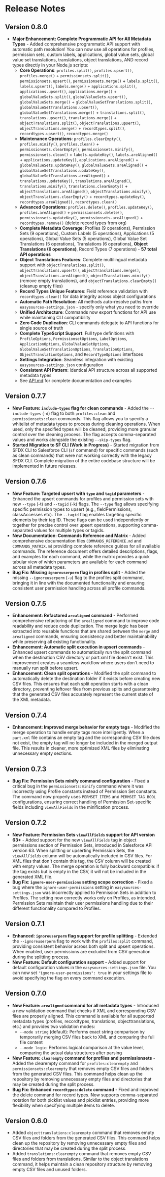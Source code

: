 # Release Notes

## Version 0.8.0
- **Major Enhancement: Complete Programmatic API for All Metadata Types** - Added comprehensive programmatic API support with automatic path resolution! You can now use all operations for profiles, permission sets, custom labels, applications, global value sets, global value set translations, translations, object translations, AND record types directly in your Node.js scripts:
  - **Core Operations**: `profiles.split()`, `profiles.upsert()`, `profiles.merge()` + `permissionsets.split()`, `permissionsets.upsert()`, `permissionsets.merge()` + `labels.split()`, `labels.upsert()`, `labels.merge()` + `applications.split()`, `applications.upsert()`, `applications.merge()` + `globalValueSets.split()`, `globalValueSets.upsert()`, `globalValueSets.merge()` + `globalValueSetTranslations.split()`, `globalValueSetTranslations.upsert()`, `globalValueSetTranslations.merge()` + `translations.split()`, `translations.upsert()`, `translations.merge()` + `objectTranslations.split()`, `objectTranslations.upsert()`, `objectTranslations.merge()` + `recordtypes.split()`, `recordtypes.upsert()`, `recordtypes.merge()`
  - **Maintenance Operations**: `profiles.clearEmpty()`, `profiles.minify()`, `profiles.clean()` + `permissionsets.clearEmpty()`, `permissionsets.minify()`, `permissionsets.clean()` + `labels.updateKey()`, `labels.areAligned()` + `applications.updateKey()`, `applications.areAligned()` + `globalValueSets.updateKey()`, `globalValueSets.areAligned()` + `globalValueSetTranslations.updateKey()`, `globalValueSetTranslations.areAligned()` + `translations.updateKey()`, `translations.areAligned()`, `translations.minify()`, `translations.clearEmpty()` + `objectTranslations.areAligned()`, `objectTranslations.minify()`, `objectTranslations.clearEmpty()` + `recordtypes.updateKey()`, `recordtypes.areAligned()`, `recordtypes.clean()`
  - **Advanced Operations**: `profiles.delete()`, `profiles.updateKey()`, `profiles.areAligned()` + `permissionsets.delete()`, `permissionsets.updateKey()`, `permissionsets.areAligned()` + `recordtypes.remove()` (delete record types from org)
  - **Complete Metadata Coverage**: Profiles (9 operations), Permission Sets (9 operations), Custom Labels (5 operations), Applications (5 operations), Global Value Sets (5 operations), Global Value Set Translations (5 operations), Translations (6 operations), **Object Translations (6 operations)**, Record Types (7 operations) - **57 total API operations**
  - **Object Translations Features**: Complete multilingual metadata support with `objectTranslations.split()`, `objectTranslations.upsert()`, `objectTranslations.merge()`, `objectTranslations.areAligned()`, `objectTranslations.minify()` (remove empty translations), and `objectTranslations.clearEmpty()` (cleanup empty files)
  - **Record Types Unique Features**: Field reference validation with `recordtypes.clean()` for data integrity across object configurations
  - **Automatic Path Resolution**: All methods auto-resolve paths from `easysources-settings.json` - specify only what you need to override
  - **Unified Architecture**: Commands now export functions for API use while maintaining CLI compatibility
  - **Zero Code Duplication**: CLI commands delegate to API functions for single source of truth
  - **Complete TypeScript Support**: Full type definitions with `ProfileOptions`, `PermissionsetOptions`, `LabelOptions`, `ApplicationOptions`, `GlobalValueSetOptions`, `GlobalValueSetTranslationOptions`, `TranslationOptions`, `ObjectTranslationOptions`, and `RecordTypeOptions` interfaces
  - **Settings Integration**: Seamless integration with existing `easysources-settings.json` configuration
  - **Consistent API Pattern**: Identical API structure across all supported metadata types
  - See [API.md](./API.md) for complete documentation and examples
## Version 0.7.7
- **New Feature: `include-types` flag for clean commands** - Added the `--include-types` (`-d`) flag to both `profiles:clean` and `permissionsets:clean` commands. This flag allows you to specify a whitelist of metadata types to process during cleaning operations. When used, only the specified types will be cleaned, providing more granular control over the cleaning process. The flag accepts comma-separated values and works alongside the existing `--skip-types` flag.
- **Started Migration to SF CLI (Work in Progress)** - Started migration from SFDX CLI to Salesforce CLI (`sf` command) for specific commands (such as clean commands) that were not working correctly with the legacy SFDX CLI. Complete migration of the entire codebase structure will be implemented in future releases.

## Version 0.7.6
- **New Feature: Targeted upsert with `type` and `tagid` parameters** - Enhanced the upsert commands for profiles and permission sets with new `--type` (-t) and `--tagid` (-k) flags. The `--type` flag allows specifying specific permission types to upsert (e.g., fieldPermissions, classAccesses etc). The `--tagid` flag enables targeting specific elements by their tag ID. These flags can be used independently or together for precise control over upsert operations, supporting comma-separated values for multiple types or tagids.
- **New Documentation: Commands Reference and Matrix** - Added comprehensive documentation files `COMMANDS_REFERENCE.md` and `COMMANDS_MATRIX.md` providing complete reference guides for all available commands. The reference document offers detailed descriptions, flags, and examples for each command, while the matrix provides a quick tabular view of which parameters are available for each command across all metadata types.
- **Bug Fix: Missing `ignoreuserperm` flag in profiles split** - Added the missing `--ignoreuserperm` (`-u`) flag to the profiles split command, bringing it in line with the documented functionality and ensuring consistent user permission handling across all profile commands.

## Version 0.7.5
- **Enhancement: Refactored `arealigned` command** - Performed comprehensive refactoring of the `arealigned` command to improve code readability and reduce code duplication. The merge logic has been extracted into reusable functions that are shared between the `merge` and `arealigned` commands, ensuring consistency and better maintainability while preserving all existing functionality.
- **Enhancement: Automatic split execution in upsert commands** - Enhanced upsert commands to automatically run the split command when the destination CSV directory or part.xml file doesn't exist. This improvement creates a seamless workflow where users don't need to manually run split before upsert.
- **Enhancement: Clean split operations** - Modified the split command to automatically delete the destination folder if it exists before creating new CSV files. This ensures that each split operation starts with a clean directory, preventing leftover files from previous splits and guaranteeing that the generated CSV files accurately represent the current state of the XML metadata.

## Version 0.7.4
- **Enhancement: Improved merge behavior for empty tags** - Modified the merge operation to handle empty tags more intelligently. When a `part.xml` file contains an empty tag and the corresponding CSV file does not exist, the empty tag will no longer be included in the merged output file. This results in cleaner, more optimized XML files by eliminating unnecessary empty sections.

## Version 0.7.3
- **Bug Fix: Permission Sets minify command configuration** - Fixed a critical bug in the `permissionsets:minify` command where it was incorrectly using Profile constants instead of Permission Set constants. The command now properly uses `PERMSET_ITEMS` and `PERMSET_TAG_BOOL` configurations, ensuring correct handling of Permission Set-specific fields including `viewAllFields` in the minification process.

## Version 0.7.2
- **New Feature: Permission Sets `viewAllFields` support for API version 63+** - Added support for the new `viewAllFields` tag in object permissions section of Permission Sets, introduced in Salesforce API version 63. When splitting or upserting Permission Sets, the `viewAllFields` column will be automatically included in CSV files. For XML files that don't contain this tag, the CSV column will be created with empty values. The merge operation is fully backward compatible: if the tag exists but is empty in the CSV, it will not be included in the generated XML file.
- **Bug Fix: `ignore-user-permissions` setting scope correction** - Fixed a bug where the `ignore-user-permissions` setting in `easysources-settings.json` was incorrectly applied to Permission Sets in addition to Profiles. The setting now correctly works only on Profiles, as intended. Permission Sets maintain their user permissions handling due to their different functionality compared to Profiles.

## Version 0.7.1
- **Enhanced: `ignoreuserperm` flag support for profile splitting** - Extended the `--ignoreuserperm` flag to work with the `profiles:split` command, providing consistent behavior across both split and upsert operations. When enabled, user permissions are excluded from CSV generation during the splitting process.
- **New Feature: Default configuration support** - Added support for default configuration values in the `easysources-settings.json` file. You can now set `"ignore-user-permissions": true` in your settings file to avoid specifying the flag on every command execution.

## Version 0.7.0
- **New Feature: `arealigned` command for all metadata types** - Introduced a new validation command that checks if XML and corresponding CSV files are properly aligned. This command is available for all supported metadata types (profiles, recordtypes, translations, objecttranslations, etc.) and provides two validation modes:
  - `--mode string` (default): Performs exact string comparison by temporarily merging CSV files back to XML and comparing the full file content
  - `--mode logic`: Performs logical comparison at the value level, comparing the actual data structures after parsing
- **New Feature: `clearempty` command for profiles and permissionsets** - Added the clearempty command for `profiles:clearempty` and `permissionsets:clearempty` that removes empty CSV files and folders from the generated CSV files. This command helps clean up the repository by removing unnecessary empty files and directories that may be created during the split process.
- **Bug Fix: Enhanced `recordtypes:delete` command** - Fixed and improved the delete command for record types. Now supports comma-separated notation for both picklist values and picklist entries, providing more flexibility when specifying multiple items to delete.

## Version 0.6.0
- Added `objecttranslations:clearempty` command that removes empty CSV files and folders from the generated CSV files. This command helps clean up the repository by removing unnecessary empty files and directories that may be created during the split process.
- Added `translations:clearempty` command that removes empty CSV files and folders from translations. Similar to the object translations command, it helps maintain a clean repository structure by removing empty CSV files and unused folders.
